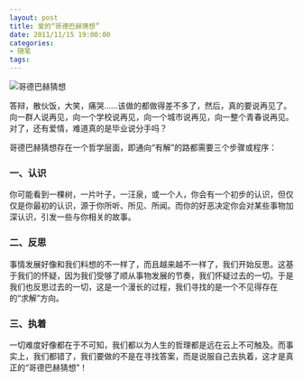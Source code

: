 ```yaml
---
layout: post
title: 爱的“哥德巴赫猜想”
date: 2011/11/15 19:00:00
categories: 
- 随笔
tags: 
---
```


![哥德巴赫猜想][1]

答辩，散伙饭，大笑，痛哭……该做的都做得差不多了，然后，真的要说再见了。向一群人说再见，向一个学校说再见，向一个城市说再见，向一整个青春说再见。对了，还有爱情，难道真的是毕业说分手吗？

哥德巴赫猜想存在一个哲学层面，即通向“有解”的路都需要三个步骤或程序：

### 一、认识

你可能看到一棵树，一片叶子，一汪泉，或一个人，你会有一个初步的认识，但仅仅是你最初的认识，源于你所听、所见、所闻。而你的好恶决定你会对某些事物加深认识，引发一些与你相关的故事。

### 二、反思

事情发展好像和我们料想的不一样了，而且越来越不一样了，我们开始反思。这基于我们的怀疑，因为我们受够了顺从事物发展的节奏，我们怀疑过去的一切。于是我们也反思过去的一切，这是一个漫长的过程，我们寻找的是一个不见得存在的“求解”方向。

### 三、执着

一切难度好像都在于不可知，我们都以为人生的哲理都是远在云上不可触及。而事实上，我们都错了，我们要做的不是在寻找答案，而是说服自己去执着，这才是真正的“哥德巴赫猜想”！

 [1]: http://ww2.sinaimg.cn/large/006tNc79gw1f50zum319yj30e60amgm7
